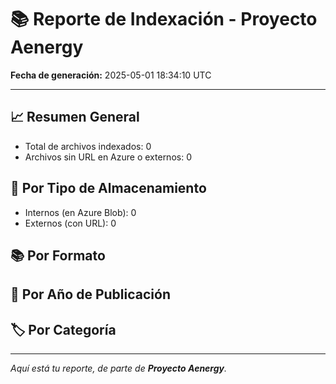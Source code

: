 # 📚 Reporte de Indexación - Proyecto Aenergy
**Fecha de generación:** 2025-05-01 18:34:10 UTC

---

## 📈 Resumen General
- Total de archivos indexados: 0
- Archivos sin URL en Azure o externos: 0

## 🔐 Por Tipo de Almacenamiento
- Internos (en Azure Blob): 0
- Externos (con URL): 0

## 📚 Por Formato


## 📅 Por Año de Publicación


## 🏷️ Por Categoría


---

_Aquí está tu reporte, de parte de **Proyecto Aenergy**._
